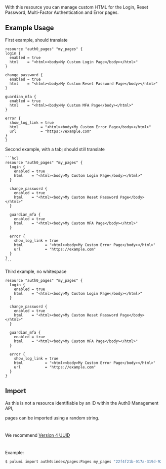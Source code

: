 With this resource you can manage custom HTML for the Login, Reset Password, Multi-Factor Authentication and Error pages.

## Example Usage

First example, should translate 
  ```hcl
resource "auth0_pages" "my_pages" {
  login {
    enabled = true
    html    = "<html><body>My Custom Login Page</body></html>"
  }

  change_password {
    enabled = true
    html    = "<html><body>My Custom Reset Password Page</body></html>"
  }

  guardian_mfa {
    enabled = true
    html    = "<html><body>My Custom MFA Page</body></html>"
  }

  error {
    show_log_link = true
    html          = "<html><body>My Custom Error Page</body></html>"
    url           = "https://example.com"
  }
}
  ```

Second example, with a tab; should still translate

    ```hcl
    resource "auth0_pages" "my_pages" {
      login {
        enabled = true
        html    = "<html><body>My Custom Login Page</body></html>"
      }
    
      change_password {
        enabled = true
        html    = "<html><body>My Custom Reset Password Page</body></html>"
      }
    
      guardian_mfa {
        enabled = true
        html    = "<html><body>My Custom MFA Page</body></html>"
      }
    
      error {
        show_log_link = true
        html          = "<html><body>My Custom Error Page</body></html>"
        url           = "https://example.com"
      }
    }
    ```

Third example, no whitespace
```hcl
resource "auth0_pages" "my_pages" {
  login {
    enabled = true
    html    = "<html><body>My Custom Login Page</body></html>"
  }

  change_password {
    enabled = true
    html    = "<html><body>My Custom Reset Password Page</body></html>"
  }

  guardian_mfa {
    enabled = true
    html    = "<html><body>My Custom MFA Page</body></html>"
  }

  error {
    show_log_link = true
    html          = "<html><body>My Custom Error Page</body></html>"
    url           = "https://example.com"
  }
}
```

## Import

As this is not a resource identifiable by an ID within the Auth0 Management API,

pages can be imported using a random string.

#

We recommend [Version 4 UUID](https://www.uuidgenerator.net/version4)

#

Example:

```sh
$ pulumi import auth0:index/pages:Pages my_pages "22f4f21b-017a-319d-92e7-2291c1ca36c4"
```

